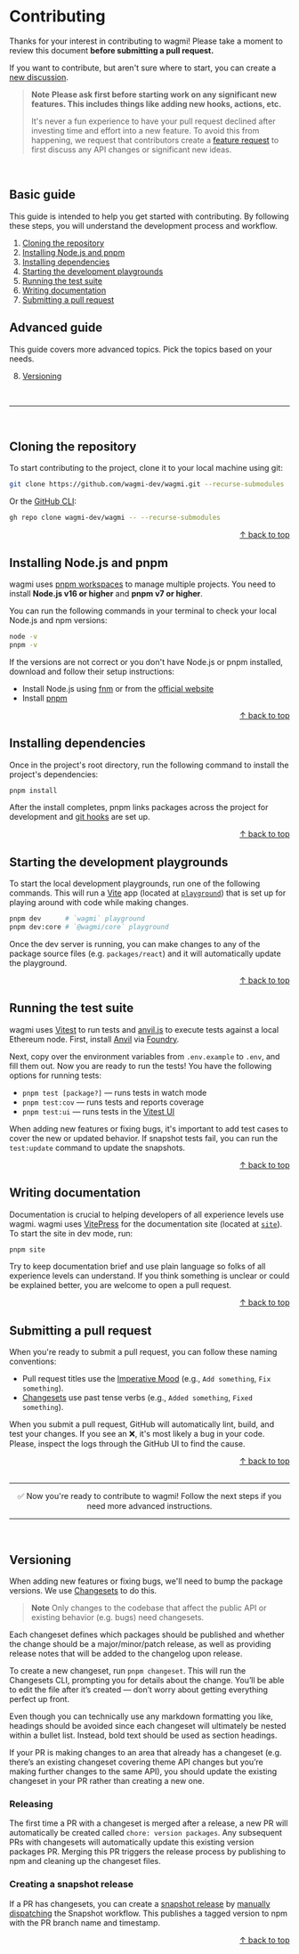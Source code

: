 # Contributing

Thanks for your interest in contributing to wagmi! Please take a moment to review this document **before submitting a pull request.**

If you want to contribute, but aren't sure where to start, you can create a [new discussion](https://github.com/wagmi-dev/wagmi/discussions).

> **Note** **Please ask first before starting work on any significant new features. This includes things like adding new hooks, actions, etc.**
>
> It's never a fun experience to have your pull request declined after investing time and effort into a new feature. To avoid this from happening, we request that contributors create a [feature request](https://github.com/wagmi-dev/wagmi/discussions/new?category=ideas) to first discuss any API changes or significant new ideas.

<br>

## Basic guide

This guide is intended to help you get started with contributing. By following these steps, you will understand the development process and workflow.

1. [Cloning the repository](#cloning-the-repository)
2. [Installing Node.js and pnpm](#installing-nodejs-and-pnpm)
3. [Installing dependencies](#installing-dependencies)
4. [Starting the development playgrounds](#starting-the-development-playgrounds)
5. [Running the test suite](#running-the-test-suite)
6. [Writing documentation](#writing-documentation)
7. [Submitting a pull request](#submitting-a-pull-request)

## Advanced guide

This guide covers more advanced topics. Pick the topics based on your needs.

8. [Versioning](#versioning)

<br>

---

<br>

## Cloning the repository

To start contributing to the project, clone it to your local machine using git:

```bash
git clone https://github.com/wagmi-dev/wagmi.git --recurse-submodules
```

Or the [GitHub CLI](https://cli.github.com):

```bash
gh repo clone wagmi-dev/wagmi -- --recurse-submodules
```

<div align="right">
  <a href="#basic-guide">&uarr; back to top</a></b>
</div>

## Installing Node.js and pnpm

wagmi uses [pnpm workspaces](https://pnpm.io/workspaces) to manage multiple projects. You need to install **Node.js v16 or higher** and **pnpm v7 or higher**.

You can run the following commands in your terminal to check your local Node.js and npm versions:

```bash
node -v
pnpm -v
```

If the versions are not correct or you don't have Node.js or pnpm installed, download and follow their setup instructions:

- Install Node.js using [fnm](https://github.com/Schniz/fnm) or from the [official website](https://nodejs.org)
- Install [pnpm](https://pnpm.io/installation)

<div align="right">
  <a href="#basic-guide">&uarr; back to top</a></b>
</div>

## Installing dependencies

Once in the project's root directory, run the following command to install the project's dependencies:

```bash
pnpm install
```

After the install completes, pnpm links packages across the project for development and [git hooks](https://github.com/toplenboren/simple-git-hooks) are set up.

<div align="right">
  <a href="#basic-guide">&uarr; back to top</a></b>
</div>

## Starting the development playgrounds

To start the local development playgrounds, run one of the following commands. This will run a [Vite](https://vitejs.dev) app (located at [`playground`](../playgrounds)) that is set up for playing around with code while making changes.

```bash
pnpm dev      # `wagmi` playground
pnpm dev:core # `@wagmi/core` playground
```

Once the dev server is running, you can make changes to any of the package source files (e.g. `packages/react`) and it will automatically update the playground.

<div align="right">
  <a href="#basic-guide">&uarr; back to top</a></b>
</div>

## Running the test suite

wagmi uses [Vitest](https://vitest.dev) to run tests and [anvil.js](https://github.com/wagmi-dev/anvil.js) to execute tests against a local Ethereum node. First, install [Anvil](https://github.com/foundry-rs/foundry/tree/master/anvil) via [Foundry](https://book.getfoundry.sh/getting-started/installation).

Next, copy over the environment variables from `.env.example` to `.env`, and fill them out. Now you are ready to run the tests! You have the following options for running tests:

- `pnpm test [package?]` — runs tests in watch mode
- `pnpm test:cov` — runs tests and reports coverage
- `pnpm test:ui` — runs tests in the [Vitest UI](https://vitest.dev/guide/ui.html)

When adding new features or fixing bugs, it's important to add test cases to cover the new or updated behavior. If snapshot tests fail, you can run the `test:update` command to update the snapshots.

<div align="right">
  <a href="#basic-guide">&uarr; back to top</a></b>
</div>

## Writing documentation

Documentation is crucial to helping developers of all experience levels use wagmi. wagmi uses [VitePress](https://vitepress.dev) for the documentation site (located at [`site`](../site)). To start the site in dev mode, run:

```bash
pnpm site
```

Try to keep documentation brief and use plain language so folks of all experience levels can understand. If you think something is unclear or could be explained better, you are welcome to open a pull request.

<div align="right">
  <a href="#basic-guide">&uarr; back to top</a></b>
</div>

## Submitting a pull request

When you're ready to submit a pull request, you can follow these naming conventions:

- Pull request titles use the [Imperative Mood](https://en.wikipedia.org/wiki/Imperative_mood) (e.g., `Add something`, `Fix something`).
- [Changesets](#versioning) use past tense verbs (e.g., `Added something`, `Fixed something`).

When you submit a pull request, GitHub will automatically lint, build, and test your changes. If you see an ❌, it's most likely a bug in your code. Please, inspect the logs through the GitHub UI to find the cause.

<div align="right">
  <a href="#basic-guide">&uarr; back to top</a></b>
</div>

<br>

---

<div align="center">
  ✅ Now you're ready to contribute to wagmi! Follow the next steps if you need more advanced instructions.
</div>

---

<br>

## Versioning

When adding new features or fixing bugs, we'll need to bump the package versions. We use [Changesets](https://github.com/changesets/changesets) to do this.

> **Note** Only changes to the codebase that affect the public API or existing behavior (e.g. bugs) need changesets.

Each changeset defines which packages should be published and whether the change should be a major/minor/patch release, as well as providing release notes that will be added to the changelog upon release.

To create a new changeset, run `pnpm changeset`. This will run the Changesets CLI, prompting you for details about the change. You’ll be able to edit the file after it’s created — don’t worry about getting everything perfect up front.

Even though you can technically use any markdown formatting you like, headings should be avoided since each changeset will ultimately be nested within a bullet list. Instead, bold text should be used as section headings.

If your PR is making changes to an area that already has a changeset (e.g. there’s an existing changeset covering theme API changes but you’re making further changes to the same API), you should update the existing changeset in your PR rather than creating a new one.

### Releasing

The first time a PR with a changeset is merged after a release, a new PR will automatically be created called `chore: version packages`. Any subsequent PRs with changesets will automatically update this existing version packages PR. Merging this PR triggers the release process by publishing to npm and cleaning up the changeset files.

### Creating a snapshot release

If a PR has changesets, you can create a [snapshot release](https://github.com/changesets/changesets/blob/main/docs/snapshot-releases.md) by [manually dispatching](https://github.com/wagmi-dev/wagmi/actions/workflows/snapshot.yml) the Snapshot workflow. This publishes a tagged version to npm with the PR branch name and timestamp.

<div align="right">
  <a href="#advanced-guide">&uarr; back to top</a></b>
</div>